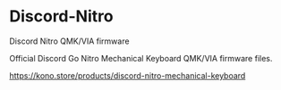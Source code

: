 # Discord-Nitro
Discord Nitro QMK/VIA firmware

Official Discord Go Nitro Mechanical Keyboard QMK/VIA firmware files.

https://kono.store/products/discord-nitro-mechanical-keyboard
